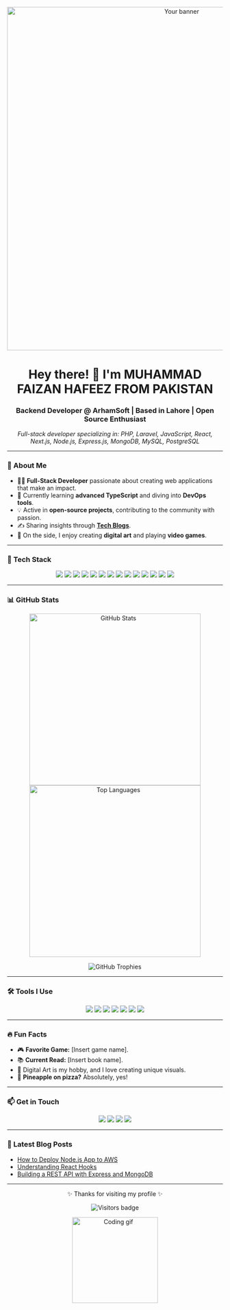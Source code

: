 <!-- Animated Header with GIF or SVG -->
<p align="center">
  <img src="https://your-banner-link.com/banner.gif" alt="Your banner" width="800px"/>
</p>

<h1 align="center">Hey there! 👋 I'm <strong>MUHAMMAD FAIZAN HAFEEZ</strong> FROM PAKISTAN</h1>
<h3 align="center">Backend Developer @ ArhamSoft | Based in Lahore | Open Source Enthusiast</h3>

<p align="center">
  <em>Full-stack developer specializing in: PHP, Laravel, JavaScript, React, Next.js, Node.js, Express.js, MongoDB, MySQL, PostgreSQL</em>
</p>

---

### 🌟 About Me

- 👨‍💻 **Full-Stack Developer** passionate about creating web applications that make an impact.
- 🚀 Currently learning **advanced TypeScript** and diving into **DevOps tools**.
- 💡 Active in **open-source projects**, contributing to the community with passion.
- ✍️ Sharing insights through **[Tech Blogs](https://yourblog.com)**.
- 🎨 On the side, I enjoy creating **digital art** and playing **video games**.

---

### 🚀 Tech Stack

<p align="center">
  <img src="https://img.shields.io/badge/PHP-777BB4?style=for-the-badge&logo=php&logoColor=white" />
  <img src="https://img.shields.io/badge/Laravel-FF2D20?style=for-the-badge&logo=laravel&logoColor=white"/>
  <img src="https://img.shields.io/badge/HTML5-E34F26?style=for-the-badge&logo=html5&logoColor=white"/>
  <img src="https://img.shields.io/badge/CSS3-1572B6?style=for-the-badge&logo=css3&logoColor=white"/>
  <img src="https://img.shields.io/badge/JavaScript-F7DF1E?style=for-the-badge&logo=javascript&logoColor=black"/>
  <img src="https://img.shields.io/badge/React-61DAFB?style=for-the-badge&logo=react&logoColor=black"/>
  <img src="https://img.shields.io/badge/Next.js-000000?style=for-the-badge&logo=nextdotjs&logoColor=white"/>
  <img src="https://img.shields.io/badge/Node.js-339933?style=for-the-badge&logo=nodedotjs&logoColor=white"/>
  <img src="https://img.shields.io/badge/Express.js-000000?style=for-the-badge&logo=express&logoColor=white"/>
  <img src="https://img.shields.io/badge/MongoDB-47A248?style=for-the-badge&logo=mongodb&logoColor=white"/>
  <img src="https://img.shields.io/badge/MySQL-4479A1?style=for-the-badge&logo=mysql&logoColor=white"/>
  <img src="https://img.shields.io/badge/PostgreSQL-4169E1?style=for-the-badge&logo=postgresql&logoColor=white"/>
  <img src="https://img.shields.io/badge/Docker-2496ED?style=for-the-badge&logo=docker&logoColor=white"/>
  <img src="https://img.shields.io/badge/Kubernetes-326CE5?style=for-the-badge&logo=kubernetes&logoColor=white"/>
</p>

---

### 📊 GitHub Stats

<p align="center">
  <img src="https://github-readme-stats.vercel.app/api?username=YourUsername&show_icons=true&theme=tokyonight" alt="GitHub Stats" width="400px" />
  <img src="https://github-readme-stats.vercel.app/api/top-langs/?username=YourUsername&layout=compact&theme=tokyonight" alt="Top Languages" width="400px" />
</p>

<p align="center">
  <img src="https://github-profile-trophy.vercel.app/?username=YourUsername&theme=onedark" alt="GitHub Trophies" />
</p>

---

### 🛠️ Tools I Use

<p align="center">
  <img src="https://img.shields.io/badge/Git-F05032?style=for-the-badge&logo=git&logoColor=white"/>
  <img src="https://img.shields.io/badge/GitHub-181717?style=for-the-badge&logo=github&logoColor=white"/>
  <img src="https://img.shields.io/badge/VS%20Code-007ACC?style=for-the-badge&logo=visual-studio-code&logoColor=white"/>
  <img src="https://img.shields.io/badge/WebStorm-000000?style=for-the-badge&logo=webstorm&logoColor=white"/>
  <img src="https://img.shields.io/badge/Jenkins-D24939?style=for-the-badge&logo=jenkins&logoColor=white"/>
  <img src="https://img.shields.io/badge/Jest-C21325?style=for-the-badge&logo=jest&logoColor=white"/>
  <img src="https://img.shields.io/badge/Selenium-43B02A?style=for-the-badge&logo=selenium&logoColor=white"/>
</p>

---

### 🔥 Fun Facts

- 🎮 **Favorite Game:** [Insert game name].
- 📚 **Current Read:** [Insert book name].
- 🎨 Digital Art is my hobby, and I love creating unique visuals.
- 🍕 **Pineapple on pizza?** Absolutely, yes!

---

### 📫 Get in Touch

<p align="center">
  <a href="mailto:your.email@example.com"><img src="https://img.shields.io/badge/Email-D14836?style=for-the-badge&logo=gmail&logoColor=white"/></a>
  <a href="https://www.linkedin.com/in/your-linkedin/"><img src="https://img.shields.io/badge/LinkedIn-0077B5?style=for-the-badge&logo=linkedin&logoColor=white"/></a>
  <a href="https://twitter.com/your-twitter-handle"><img src="https://img.shields.io/badge/Twitter-1DA1F2?style=for-the-badge&logo=twitter&logoColor=white"/></a>
  <a href="https://your-portfolio.com"><img src="https://img.shields.io/badge/Portfolio-24292E?style=for-the-badge&logo=githubpages&logoColor=white"/></a>
</p>

---

### 🎯 Latest Blog Posts

<!-- BLOG-POST-LIST:START -->
- [How to Deploy Node.js App to AWS](https://yourblog.com/nodejs-aws-deploy)
- [Understanding React Hooks](https://yourblog.com/react-hooks)
- [Building a REST API with Express and MongoDB](https://yourblog.com/rest-api-express)
<!-- BLOG-POST-LIST:END -->

---

<p align="center">✨ Thanks for visiting my profile ✨</p>

<p align="center">
  <img src="https://visitor-badge.laobi.icu/badge?page_id=YourUsername.YourUsername" alt="Visitors badge"/>
</p>

<p align="center">
  <img src="https://media.giphy.com/media/ZVik7pBtu9dNS/giphy.gif" alt="Coding gif" width="200px"/>
</p>
